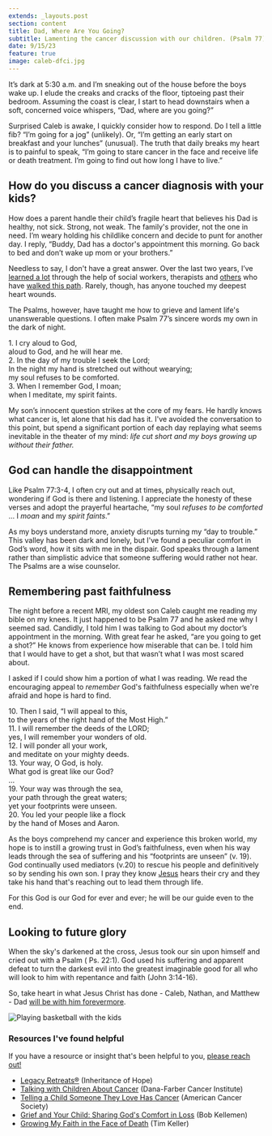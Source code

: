 ```yaml
---
extends: _layouts.post
section: content
title: Dad, Where Are You Going?
subtitle: Lamenting the cancer discussion with our children. (Psalm 77)
date: 9/15/23
feature: true
image: caleb-dfci.jpg
---
```


It’s dark at 5:30 a.m. and I’m sneaking out of the house before the boys wake up. I elude the creaks and cracks of the floor, tiptoeing past their bedroom. Assuming the coast is clear, I start to head downstairs when a soft, concerned voice whispers, “Dad, where are you going?”

Surprised Caleb is awake, I quickly consider how to respond. Do I tell a little fib? “I’m going for a jog” (unlikely). Or, “I’m getting an early start on breakfast and your lunches” (unusual). The truth that daily breaks my heart is to painful to speak, “I’m going to stare cancer in the face and receive life or death treatment. I’m going to find out how long I have to live.”

<h2>How do you discuss a cancer diagnosis with your kids?</h2>

How does a parent handle their child’s fragile heart that believes his Dad is healthy, not sick. Strong, not weak. The family's provider, not the one in need. I’m weary holding his childlike concern and decide to punt for another day. I reply, “Buddy, Dad has a doctor's appointment this morning. Go back to bed and don’t wake up mom or your brothers.”

Needless to say, I don't have a great answer. Over the last two years, I’ve <a href="https://www.dana-farber.org/for-patients-and-families/care-and-treatment/support-services-and-amenities/family-connections/for-the-patient/talking-with-children-about-cancer/">learned a lot</a> through the help of social workers, therapists and <a href="https://www.christianitytoday.com/ct/podcasts/adopting-hope/adoption-podcast-brian-amy-shaw.html/">others</a> who have <a href="https://www.theringer.com/2022/3/3/22956353/fatherhood-cancer-jonathan-tjarks">walked this path</a>. Rarely, though, has anyone touched my deepest heart wounds.

The Psalms, however, have taught me how to grieve and lament life's unanswerable questions. I often make Psalm 77’s sincere words my own in the dark of night.

<x-blockquote class="font-mono" cite="https://www.esv.org/Psalm+77:1-3/" caption="Psalm 77:1-3">
    <div>
        <div><span class="text-sm font-semibold">1.</span> I cry aloud to God,</div>
        <div class="ml-6">aloud to God, and he will hear me.</div>
        <div><span class="text-sm font-semibold">2.</span> In the day of my trouble I seek the Lord;
        <div class="ml-6">In the night my hand is stretched out without wearying;</div>
        <div class="ml-6">my soul refuses to be comforted.</div>
        <div><span class="text-sm font-semibold">3.</span> When I remember God, I moan;</div>
        <div class="ml-6">when I meditate, my spirit faints.</div>
    </div>
</x-blockquote>

My son’s innocent question strikes at the core of my fears. He hardly knows what cancer is, let alone that his dad has it. I've avoided the conversation to this point, but spend a significant portion of each day replaying what seems inevitable in the theater of my mind: <i>life cut short and my boys growing up without their father.</i>

<h2>God can handle the disappointment</h2>

Like Psalm 77:3-4, I often cry out and at times, physically reach out, wondering if God is there and listening. I appreciate the honesty of these verses and adopt the prayerful heartache, “my  soul <i>refuses to be comforted</i> … I <i>moan</i> and my <i>spirit faints</i>.”

As my boys understand more, anxiety disrupts turning my “day to trouble.” This valley has been dark and lonely, but I've found a peculiar comfort in God’s word, how it sits with me in the dispair. God speaks through a lament rather than simplistic advice that someone suffering would rather not hear. The Psalms are a wise counselor.

<h2>Remembering past faithfulness</h2>
The night before a recent MRI, my oldest son Caleb caught me reading my bible on my knees. It just happened to be Psalm 77 and he asked me why I seemed sad. Candidly, I told him I was talking to God about my doctor’s appointment in the morning. With great fear he asked, “are you going to get a shot?” He knows from experience how miserable that can be. I told him that I would have to get a shot, but that wasn’t what I was most scared about.

I asked if I could show him a portion of what I was reading. We read the encouraging appeal to <i>remember</i> God's faithfulness especially when we're afraid and hope is hard to find.

<x-blockquote class="font-mono" cite="https://www.esv.org/Psalm+77:10-20/" caption="Psalm 77:10-20">
    <div>
        <div><span class="text-sm font-semibold">10.</span> Then I said, “I will appeal to this,</div>
            <div class="ml-6">to the years of the right hand of the Most High.”</div>
        <div><span class="text-sm font-semibold">11.</span>  I will remember the deeds of the LORD;</div>
            <div class="ml-6">yes, I will remember your wonders of old.</div>
        <div><span class="text-sm font-semibold">12.</span>  I will ponder all your work,</div>
            <div class="ml-6">and meditate on your mighty deeds.</div>
        <div><span class="text-sm font-semibold">13.</span>  Your way, O God, is holy.</div>
            <div class="ml-6">What god is great like our God?</div>
       <div> …</div>
        <div><span class="text-sm font-semibold">19.</span>  Your way was through the sea,</div>
            <div class="ml-6">your path through the great waters;</div>
            <div class="ml-6">yet your footprints were unseen.</div>
        <div><span class="text-sm font-semibold">20.</span> You led your people like a flock</div>
            <div class="ml-6">by the hand of Moses and Aaron.</div>
    </div>
</x-blockquote>

As the boys comprehend  my cancer and experience this broken world, my hope is to instill a growing trust in God’s faithfulness, even when his way leads through the sea of suffering and his “footprints are unseen” (v. 19). God continually used mediators (v.20) to rescue his people and definitively so by sending his own son. I pray they know <a href="https://youtu.be/Lq1kJLN-izE?si=3tnTPOA8oHSFbQ2M">Jesus</a> hears their cry and they take his hand that's reaching out to lead them through life.

<x-blockquote class="font-mono" cite="https://www.esv.org/Psalm+48:14/" caption="Psalm 48:14">
    <div>For this God is our God for ever and ever; he will be our guide even to the end.</div>
</x-blockquote>

<h2>Looking to future glory</h2>
When the sky's darkened at the cross, Jesus took our sin upon himself and cried out with a Psalm ( Ps. 22:1). God used his suffering and apparent defeat to turn the darkest evil into the greatest imaginable good for all who will look to him with repentance and faith (John 3:14-16).

So, take heart in what Jesus Christ has done - Caleb, Nathan, and Matthew - Dad <a href="https://youtu.be/roQovDZeAWE?si=nm3R3enF1LbpIDaZ">will be with him forevermore</a>.

<img alt="Playing basketball with the kids" src="/assets/images/boys-bball.jpg" />

<h3>Resources I've found helpful</h3>
If you have a resource or insight that's been helpful to you, <a class="font-semibold" href="/#contact">please reach out!</a>

<ul class="list-disc text-base">
    <li><a href="https://inheritanceofhope.org/">Legacy Retreats®</a> (Inheritance of Hope)</li>
    <li><a href="https://www.dana-farber.org/for-patients-and-families/care-and-treatment/support-services-and-amenities/family-connections/for-the-patient/talking-with-children-about-cancer/">Talking with Children About Cancer</a> (Dana-Farber Cancer Institute)</li>
    <li><a href="https://www.cancer.org/cancer/caregivers/helping-children-when-a-family-member-has-cancer/dealing-with-treatment/talking-to-kids.html">Telling a Child Someone They Love Has Cancer</a> (American Cancer Society)</li>
    <li><a class="text-yellow-500" href="https://www.wtsbooks.com/products/grief-and-your-child-sharing-gods-comfort-in-loss-9781645071785?variant=40737215578312">Grief and Your Child: Sharing God's Comfort in Loss</a> (Bob Kellemen)</li>
    <li><a class="text-yellow-500" href="https://www.theatlantic.com/ideas/archive/2021/03/tim-keller-growing-my-faith-face-death/618219/">Growing My Faith in the Face of Death</a> (Tim Keller)</li>
</ul>
